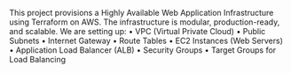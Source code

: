 This project provisions a Highly Available Web Application Infrastructure using Terraform on AWS. The infrastructure is modular, production-ready, and scalable.
We are setting up:
•	VPC (Virtual Private Cloud)
•	Public Subnets
•	Internet Gateway
•	Route Tables
•	EC2 Instances (Web Servers)
•	Application Load Balancer (ALB)
•	Security Groups
•	Target Groups for Load Balancing
